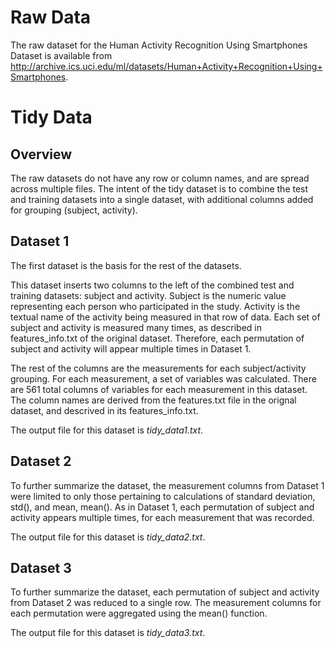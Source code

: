 # Raw Data

The raw dataset for the Human Activity Recognition Using Smartphones Dataset is available 
from http://archive.ics.uci.edu/ml/datasets/Human+Activity+Recognition+Using+Smartphones.

# Tidy Data

## Overview

The raw datasets do not have any row or column names, and are spread across multiple files. 
The intent of the tidy dataset is to combine the test and training datasets into a single 
dataset, with additional columns added for grouping (subject, activity).

## Dataset 1

The first dataset is the basis for the rest of the datasets.

This dataset inserts two columns to the left of the combined test and training datasets: 
subject and activity.  Subject is the numeric value representing each person who
participated in the study.  Activity is the textual name of the activity being measured in 
that row of data.  Each set of subject and activity is measured many times, as described in 
features_info.txt of the original dataset.  Therefore, each permutation of subject and 
activity will appear multiple times in Dataset 1.

The rest of the columns are the measurements for each subject/activity grouping.  For each 
measurement, a set of variables was calculated.  There are 561 total columns of variables 
for each measurement in this dataset.  The column names are derived from the features.txt 
file in the orignal dataset, and descrived in its features_info.txt.

The output file for this dataset is _tidy_data1.txt_.

## Dataset 2

To further summarize the dataset, the measurement columns from Dataset 1 were limited to 
only those pertaining to calculations of standard deviation, std(), and mean, mean().  As 
in Dataset 1, each permutation of subject and activity appears multiple times, for each 
measurement that was recorded.

The output file for this dataset is _tidy_data2.txt_.

## Dataset 3

To further summarize the dataset, each permutation of subject and activity from Dataset 
2 was reduced to a single row.  The measurement columns for each permutation were 
aggregated using the mean() function.

The output file for this dataset is _tidy_data3.txt_.